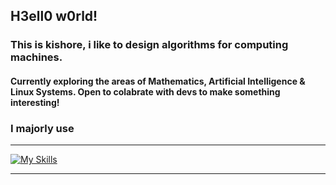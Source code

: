 ## H3ell0 w0rld!

### This is kishore, i like to design algorithms for computing machines.

#### Currently exploring the areas of Mathematics, Artificial Intelligence & Linux Systems. Open to colabrate with devs to make something interesting!

### I majorly use
<hr>

[![My Skills](https://skillicons.dev/icons?i=c,cpp,py,fastapi,tensorflow,pytorch,arduino,raspberrypi,git,linux,bash,mongodb,postgres)](https://skillicons.dev)

<hr>

